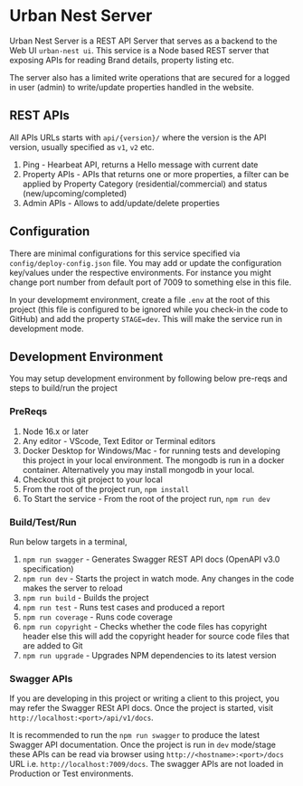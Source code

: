 # Urban Nest Server

Urban Nest Server is a REST API Server that serves as a backend to the Web UI `urban-nest ui`. This service is a Node based REST server that exposing APIs for reading Brand details, property listing etc.

The server also has a limited write operations that are secured for a logged in user (admin) to write/update properties handled in the website.

## REST APIs

All APIs URLs starts with `api/{version}/` where the version is the API version, usually specified as `v1`, `v2` etc.

1. Ping - Hearbeat API, returns a Hello message with current date
2. Property APIs - APIs that returns one or more properties, a filter can be applied by Property Category (residential/commercial) and status (new/upcoming/completed)
3. Admin APIs - Allows to add/update/delete properties

## Configuration

There are minimal configurations for this service specified via `config/deploy-config.json` file. You may add or update the configuration key/values under the respective environments. For instance you might change port number from default port of 7009 to something else in this file.

In your developmemt environment, create a file `.env` at the root of this project (this file is configured to be ignored while you check-in the code to GitHub) and add the property `STAGE=dev`. This will make the service run in development mode.

## Development Environment

You may setup development environment by following below pre-reqs and steps to build/run the project

### PreReqs

1. Node 16.x or later
2. Any editor - VScode, Text Editor or Terminal editors
3. Docker Desktop for Windows/Mac - for running tests and developing this project in your local environment. The mongodb is run in a docker container. Alternatively you may install mongodb in your local.
4. Checkout this git project to your local
5. From the root of the project run, `npm install`
6. To Start the service - From the root of the project run, `npm run dev`

### Build/Test/Run

Run below targets in a terminal,

1. `npm run swagger` - Generates Swagger REST API docs (OpenAPI v3.0 specification)
2. `npm run dev` - Starts the project in watch mode. Any changes in the code makes the server to reload
3. `npm run build` - Builds the project
4. `npm run test` - Runs test cases and produced a report
5. `npm run coverage` - Runs code coverage
6. `npm run copyright` - Checks whether the code files has copyright header else this will add the copyright header for source code files that are added to Git
7. `npm run upgrade` - Upgrades NPM dependencies to its latest version

### Swagger APIs

If you are developing in this project or writing a client to this project, you may refer the Swagger RESt API docs. Once the project is started, visit `http://localhost:<port>/api/v1/docs`.

It is recommended to run the `npm run swagger` to produce the latest Swagger API documentation. Once the project is run in `dev` mode/stage these APIs can be read via browser using `http://<hostname>:<port>/docs` URL i.e. `http://localhost:7009/docs`. The swagger APIs are not loaded in Production or Test environments.
